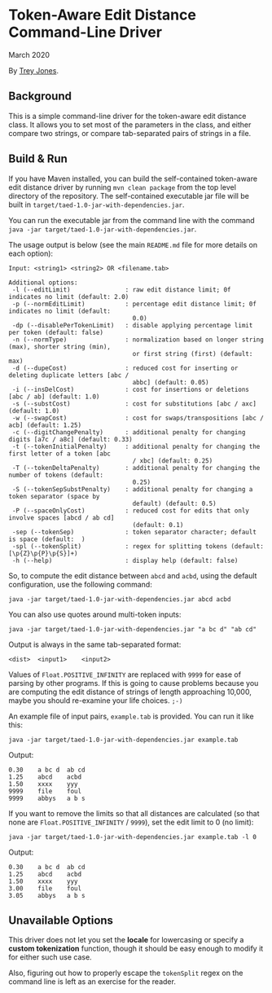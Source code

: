 # Token-Aware Edit Distance Command-Line Driver

March 2020

By [Trey Jones](https://github.com/Trey314159).

## Background

This is a simple command-line driver for the token-aware edit distance class. It
allows you to set most of the parameters in the class, and either compare two
strings, or compare tab-separated pairs of strings in a file.

## Build & Run

If you have Maven installed, you can build the self-contained token-aware edit
distance driver by running `mvn clean package` from the top level directory of the
repository. The self-contained executable jar file will be built in
`target/taed-1.0-jar-with-dependencies.jar`.

You can run the executable jar from the command line with the command
`java -jar target/taed-1.0-jar-with-dependencies.jar`.

The usage output is below (see the main `README.md` file for more details on each
option):

    Input: <string1> <string2> OR <filename.tab>

    Additional options:
     -l (--editLimit)               : raw edit distance limit; 0f indicates no limit (default: 2.0)
     -p (--normEditLimit)           : percentage edit distance limit; 0f indicates no limit (default:
                                      0.0)
     -dp (--disablePerTokenLimit)   : disable applying percentage limit per token (default: false)
     -n (--normType)                : normalization based on longer string (max), shorter string (min),
                                      or first string (first) (default: max)
     -d (--dupeCost)                : reduced cost for inserting or deleting duplicate letters [abc /
                                      abbc] (default: 0.05)
     -i (--insDelCost)              : cost for insertions or deletions [abc / ab] (default: 1.0)
     -s (--substCost)               : cost for substitutions [abc / axc] (default: 1.0)
     -w (--swapCost)                : cost for swaps/transpositions [abc / acb] (default: 1.25)
     -c (--digitChangePenalty)      : additional penalty for changing digits [a7c / a8c] (default: 0.33)
     -t (--tokenInitialPenalty)     : additional penalty for changing the first letter of a token [abc
                                      / xbc] (default: 0.25)
     -T (--tokenDeltaPenalty)       : additional penalty for changing the number of tokens (default:
                                      0.25)
     -S (--tokenSepSubstPenalty)    : additional penalty for changing a token separator (space by
                                      default) (default: 0.5)
     -P (--spaceOnlyCost)           : reduced cost for edits that only involve spaces [abcd / ab cd]
                                      (default: 0.1)
     -sep (--tokenSep)              : token separator character; default is space (default:  )
     -spl (--tokenSplit)            : regex for splitting tokens (default: [\p{Z}\p{P}\p{S}]+)
     -h (--help)                    : display help (default: false)

So, to compute the edit distance between `abcd` and `acbd`, using the default
configuration, use the following command:

    java -jar target/taed-1.0-jar-with-dependencies.jar abcd acbd

You can also use quotes around multi-token inputs:

    java -jar target/taed-1.0-jar-with-dependencies.jar "a bc d" "ab cd"

Output is always in the same tab-separated format:

    <dist>	<input1>	<input2>

Values of `Float.POSITIVE_INFINITY` are replaced with `9999` for ease of parsing by
other programs. If this is going to cause problems because you are computing the edit
distance of strings of length approaching 10,000, maybe you should re-examine your
life choices. `;-)`

An example file of input pairs, `example.tab` is provided. You can run it like this:

    java -jar target/taed-1.0-jar-with-dependencies.jar example.tab

Output:

    0.30	a bc d	ab cd
    1.25	abcd	acbd
    1.50	xxxx	yyy
    9999	file	foul
    9999	abbys	a b s

If you want to remove the limits so that all distances are calculated (so that none
are `Float.POSITIVE_INFINITY` / `9999`), set the edit limit to 0 (no limit):

    java -jar target/taed-1.0-jar-with-dependencies.jar example.tab -l 0

Output:

    0.30	a bc d	ab cd
    1.25	abcd	acbd
    1.50	xxxx	yyy
    3.00	file	foul
    3.05	abbys	a b s


## Unavailable Options

This driver does not let you set the **locale** for lowercasing or specify a **custom
tokenization** function, though it should be easy enough to modify it for either such
use case.

Also, figuring out how to properly escape the `tokenSplit` regex on the command line
is left as an exercise for the reader.
